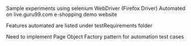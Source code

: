 Sample experiments using selenium WebDriver (Firefox Driver) 
Automated on live.guru99.com e-shopping demo website 

Features automated are listed under testRequirements folder 

Need to implement Page Object Factory pattern for automation test cases 

